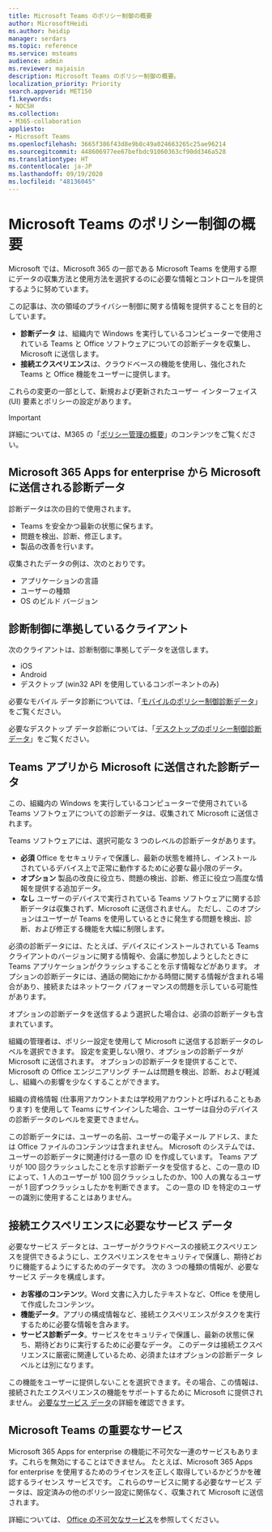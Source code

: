 ```yaml
---
title: Microsoft Teams のポリシー制御の概要
author: MicrosoftHeidi
ms.author: heidip
manager: serdars
ms.topic: reference
ms.service: msteams
audience: admin
ms.reviewer: majaisin
description: Microsoft Teams のポリシー制御の概要。
localization_priority: Priority
search.appverid: MET150
f1.keywords:
- NOCSH
ms.collection:
- M365-collaboration
appliesto:
- Microsoft Teams
ms.openlocfilehash: 3665f386f43d8e9b8c49a024663265c25ae96214
ms.sourcegitcommit: 448606977ee67befbdc91060363cf90dd346a528
ms.translationtype: HT
ms.contentlocale: ja-JP
ms.lasthandoff: 09/19/2020
ms.locfileid: "48136045"
---
```

# <a name="policy-control-overview-for-microsoft-teams"></a>Microsoft Teams のポリシー制御の概要

Microsoft では、Microsoft 365 の一部である Microsoft Teams を使用する際にデータの収集方法と使用方法を選択するのに必要な情報とコントロールを提供するように努めています。

この記事は、次の領域のプライバシー制御に関する情報を提供することを目的としています。

- **診断データ** は、組織内で Windows を実行しているコンピューターで使用されている Teams と Office ソフトウェアについての診断データを収集し、Microsoft に送信します。
- **接続エクスペリエンス**は、クラウドベースの機能を使用し、強化された Teams と Office 機能をユーザーに提供します。

これらの変更の一部として、新規および更新されたユーザー インターフェイス (UI) 要素とポリシーの設定があります。

> [!IMPORTANT]
> 詳細については、M365 の「[ポリシー管理の概要](https://docs.microsoft.com/deployoffice/privacy/overview-privacy-controls)」のコンテンツをご覧ください。

## <a name="diagnostic-data-sent-from-microsoft-365-apps-for-enterprise-to-microsoft"></a>Microsoft 365 Apps for enterprise から Microsoft に送信される診断データ

診断データは次の目的で使用されます。

- Teams を安全かつ最新の状態に保ちます。
- 問題を検出、診断、修正します。
- 製品の改善を行います。

収集されたデータの例は、次のとおりです。

- アプリケーションの言語
- ユーザーの種類
- OS のビルド バージョン

## <a name="clients-that-adhere-to-diagnostic-controls"></a>診断制御に準拠しているクライアント

次のクライアントは、診断制御に準拠してデータを送信します。

- iOS
- Android
- デスクトップ (win32 API を使用しているコンポーネントのみ)

必要なモバイル データ診断については、「[モバイルのポリシー制御診断データ](policy-control-diagnostic-data-mobile.md)」をご覧ください。

必要なデスクトップ データ診断については、「[デスクトップのポリシー制御診断データ](policy-control-diagnostic-data-desktop.md)」をご覧ください。

## <a name="diagnostic-data-sent-from-the-teams-app-to-microsoft"></a>Teams アプリから Microsoft に送信された診断データ

この、組織内の Windows を実行しているコンピューターで使用されている Teams ソフトウェアについての診断データは、収集されて Microsoft に送信されます。

Teams ソフトウェアには、選択可能な 3 つのレベルの診断データがあります。

- **必須** Office をセキュリティで保護し、最新の状態を維持し、インストールされているデバイス上で正常に動作するために必要な最小限のデータ。
- **オプション** 製品の改良に役立ち、問題の検出、診断、修正に役立つ高度な情報を提供する追加データ。
- **なし** ユーザーのデバイスで実行されている Teams ソフトウェアに関する診断データは収集されず、Microsoft に送信されません。 ただし、このオプションはユーザーが Teams を使用しているときに発生する問題を検出、診断、および修正する機能を大幅に制限します。

必須の診断データには、たとえば、デバイスにインストールされている Teams クライアントのバージョンに関する情報や、会議に参加しようとしたときに Teams アプリケーションがクラッシュすることを示す情報などがあります。 オプションの診断データには、通話の開始にかかる時間に関する情報が含まれる場合があり、接続またはネットワーク パフォーマンスの問題を示している可能性があります。

オプションの診断データを送信するよう選択した場合は、必須の診断データも含まれています。

組織の管理者は、ポリシー設定を使用して Microsoft に送信する診断データのレベルを選択できます。 設定を変更しない限り、オプションの診断データが Microsoft に送信されます。 オプションの診断データを提供することで、Microsoft の Office エンジニアリング チームは問題を検出、診断、および軽減し、組織への影響を少なくすることができます。

組織の資格情報 (仕事用アカウントまたは学校用アカウントと呼ばれることもあります) を使用して Teams にサインインした場合、ユーザーは自分のデバイスの診断データのレベルを変更できません。

この診断データには、ユーザーの名前、ユーザーの電子メール アドレス、または Office ファイルのコンテンツは含まれません。 Microsoft のシステムでは、ユーザーの診断データに関連付ける一意の ID を作成しています。 Teams アプリが 100 回クラッシュしたことを示す診断データを受信すると、この一意の ID によって、1 人のユーザーが 100 回クラッシュしたのか、100 人の異なるユーザーが 1 回ずつクラッシュしたかを判断できます。 この一意の ID を特定のユーザーの識別に使用することはありません。

## <a name="required-service-data-for-connected-experiences"></a>接続エクスペリエンスに必要なサービス データ

必要なサービス データとは、ユーザーがクラウドベースの接続エクスペリエンスを提供できるようにし、エクスペリエンスをセキュリティで保護し、期待どおりに機能するようにするためのデータです。 次の 3 つの種類の情報が、必要なサービス データを構成します。

- **お客様のコンテンツ**。Word 文書に入力したテキストなど、Office を使用して作成したコンテンツ。
- **機能データ**。アプリの構成情報など、接続エクスペリエンスがタスクを実行するために必要な情報を含みます。
- **サービス診断データ**。サービスをセキュリティで保護し、最新の状態に保ち、期待どおりに実行するために必要なデータ。 このデータは接続エクスペリエンスに厳密に関連しているため、必須またはオプションの診断データ レベルとは別になります。

この機能をユーザーに提供しないことを選択できます。その場合、この情報は、接続されたエクスペリエンスの機能をサポートするために Microsoft に提供されません。 [必要なサービス データ](https://docs.microsoft.com/deployoffice/privacy/required-service-data)の詳細を確認できます。

## <a name="essential-services-for-microsoft-teams"></a>Microsoft Teams の重要なサービス

Microsoft 365 Apps for enterprise の機能に不可欠な一連のサービスもあります。これらを無効にすることはできません。 たとえば、Microsoft 365 Apps for enterprise を使用するためのライセンスを正しく取得しているかどうかを確認するライセンス サービスです。 これらのサービスに関する必要なサービス データは、設定済みの他のポリシー設定に関係なく、収集されて Microsoft に送信されます。

詳細については、 [Office の不可欠なサービス](https://docs.microsoft.com/deployoffice/privacy/essential-services)を参照してください。
